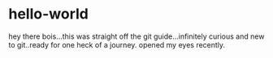 # hello-world
hey there bois...this was straight off the git guide...infinitely curious and new to git..ready for one heck of a journey.
opened my eyes recently.
